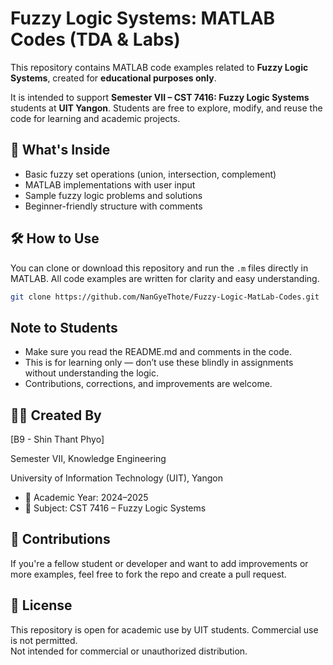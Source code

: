 # Fuzzy Logic Systems: MATLAB Codes (TDA & Labs)

This repository contains MATLAB code examples related to **Fuzzy Logic Systems**, created for **educational purposes only**.

It is intended to support **Semester VII – CST 7416: Fuzzy Logic Systems** students at **UIT Yangon**. Students are free to explore, modify, and reuse the code for learning and academic projects.

## 📂 What's Inside
- Basic fuzzy set operations (union, intersection, complement)
- MATLAB implementations with user input
- Sample fuzzy logic problems and solutions
- Beginner-friendly structure with comments

## 🛠 How to Use
You can clone or download this repository and run the `.m` files directly in MATLAB. All code examples are written for clarity and easy understanding.

```bash
git clone https://github.com/NanGyeThote/Fuzzy-Logic-MatLab-Codes.git
```

## Note to Students
- Make sure you read the README.md and comments in the code.
- This is for learning only — don’t use these blindly in assignments without understanding the logic.
- Contributions, corrections, and improvements are welcome.

## 👨‍💻 Created By
[B9 - Shin Thant Phyo]

Semester VII, Knowledge Engineering

University of Information Technology (UIT), Yangon

- 📅 Academic Year: 2024–2025
- 📘 Subject: CST 7416 – Fuzzy Logic Systems

## 🤝 Contributions
If you're a fellow student or developer and want to add improvements or more examples, feel free to fork the repo and create a pull request.

## 📄 License
This repository is open for academic use by UIT students. Commercial use is not permitted.  
Not intended for commercial or unauthorized distribution.